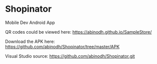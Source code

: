 # Shopinator
Mobile Dev Android App

QR codes could be viewed here: https://abinodh.github.io/SampleStore/

Download the APK here: https://github.com/abinodh/Shopinator/tree/master/APK

Visual Studio source: https://github.com/abinodh/Shopinator.git
